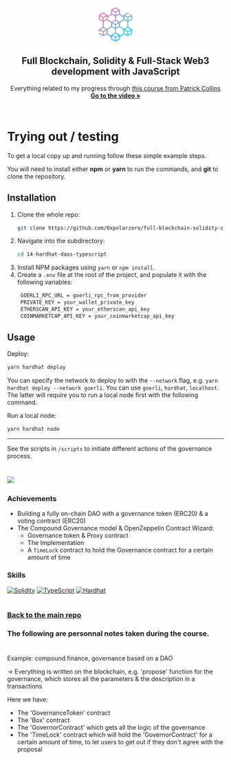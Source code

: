 <a name="readme-top"></a>

<!-- PROJECT LOGO -->
<br />
<div align="center">
  <a href="https://github.com/0xpolarzero/full-blockchain-solidity-course-js">
    <img src="../images/blockchain.png" alt="Logo" width="80" height="80">
  </a>

<h2 align="center">Full Blockchain, Solidity & Full-Stack Web3 development with JavaScript </h3>

  <p align="center">
    Everything related to my progress through <a href="https://youtu.be/gyMwXuJrbJQ">this course from Patrick Collins</a>
    <br />
    <a href="https://youtu.be/gyMwXuJrbJQ"><strong>Go to the video »</strong></a>
  </p>
</div>

<br />

# Trying out / testing

<p>To get a local copy up and running follow these simple example steps.</p>
<p>You will need to install either <strong>npm</strong> or <strong>yarn</strong> to run the commands, and <strong>git</strong> to clone the repository.</p>

## Installation

1. Clone the whole repo:
   ```sh
   git clone https://github.com/0xpolarzero/full-blockchain-solidity-course-js.git
   ```
2. Navigate into the subdirectory:
   ```sh
   cd 14-hardhat-daos-typescript
   ```
3. Install NPM packages using `yarn` or `npm install`.
4. Create a `.env` file at the root of the project, and populate it with the following variables:
   ```properties
    GOERLI_RPC_URL = goerli_rpc_from_provider
    PRIVATE_KEY = your_wallet_private_key
    ETHERSCAN_API_KEY = your_etherscan_api_key
    COINMARKETCAP_API_KEY = your_coinmarketcap_api_key
   ```

## Usage

Deploy:

```sh
yarn hardhat deploy
```

You can specify the network to deploy to with the `--network` flag, e.g. `yarn hardhat deploy --network goerli`. You can use `goerli`, `hardhat`, `localhost`. The latter will require you to run a local node first with the following command.

Run a local node:

```sh
yarn hardhat node
```

---

See the scripts in `/scripts` to initiate different actions of the governance process.

#

<a href="https://github.com/0xpolarzero/full-blockchain-solidity-course-js/tree/main/14-hardhat-daos-typescript" id="mission-14"><img src="https://shields.io/badge/Mission%2014%20-%20Hardhat%20●%20DAOs%20(Lesson%2017)-742EC0?style=for-the-badge&logo=target" height="35" /></a>

### Achievements

- Building a fully on-chain DAO with a governance token (ERC20) & a voting contract (ERC20)
- The Compound Governance model & OpenZeppelin Contract Wizard:
  - Governance token & Proxy contract
  - The Implementation
  - A `TimeLock` contract to hold the Governance contract for a certain amount of time

### Skills

[![Solidity]](https://soliditylang.org/)
[![TypeScript]](https://www.typescriptlang.org/)
[![Hardhat]](https://hardhat.org/)

#

### [Back to the main repo](https://github.com/0xpolarzero/full-blockchain-solidity-course-js)

[solidity]: https://custom-icon-badges.demolab.com/badge/Solidity-3C3C3D?style=for-the-badge&logo=solidity&logoColor=white
[typescript]: https://img.shields.io/badge/TypeScript-007ACC.svg?style=for-the-badge&logo=TypeScript&logoColor=white
[hardhat]: https://custom-icon-badges.demolab.com/badge/Hardhat-181A1F?style=for-the-badge&logo=hardhat

### The following are personnal notes taken during the course.

#

Example: compound.finance, governance based on a DAO

→ Everything is written on the blockchain, e.g. 'propose' function for the governance, which stores all the parameters & the description in a transactions

Here we have:

- The 'GovernanceToken' contract
- The 'Box' contract
- The 'GovernorContract' which gets all the logic of the governance
- The 'TimeLock' contract which will hold the 'GovernorContract' for a certain amount of time, to let users to get out if they don't agree with the proposal
